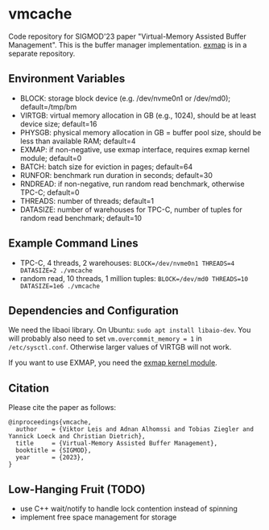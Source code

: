 # vmcache

Code repository for SIGMOD'23 paper "Virtual-Memory Assisted Buffer Management". This is the buffer manager implementation. [exmap](https://github.com/tuhhosg/exmap) is in a separate repository.

## Environment Variables

* BLOCK: storage block device (e.g. /dev/nvme0n1 or /dev/md0); default=/tmp/bm
* VIRTGB: virtual memory allocation in GB (e.g., 1024), should be at least device size; default=16
* PHYSGB: physical memory allocation in GB = buffer pool size, should be less than available RAM; default=4
* EXMAP: if non-negative, use exmap interface, requires exmap kernel module; default=0
* BATCH: batch size for eviction in pages; default=64
* RUNFOR: benchmark run duration in seconds; default=30
* RNDREAD: if non-negative, run random read benchmark, otherwise TPC-C; default=0
* THREADS: number of threads; default=1
* DATASIZE: number of warehouses for TPC-C, number of tuples for random read benchmark; default=10

## Example Command Lines

* TPC-C, 4 threads, 2 warehouses: `BLOCK=/dev/nvme0n1 THREADS=4 DATASIZE=2 ./vmcache`
* random read, 10 threads, 1 million tuples: `BLOCK=/dev/md0 THREADS=10 DATASIZE=1e6 ./vmcache`

## Dependencies and Configuration

We need the libaoi library. On Ubuntu: `sudo apt install libaio-dev`.
You will probably also need to set `vm.overcommit_memory = 1` in `/etc/sysctl.conf`. Otherwise larger values of VIRTGB will not work.

If you want to use EXMAP, you need the [exmap kernel module](https://github.com/tuhhosg/exmap).

## Citation

Please cite the paper as follows:

```
@inproceedings{vmcache,
  author    = {Viktor Leis and Adnan Alhomssi and Tobias Ziegler and Yannick Loeck and Christian Dietrich},
  title     = {Virtual-Memory Assisted Buffer Management},
  booktitle = {SIGMOD},
  year      = {2023},
}
```

## Low-Hanging Fruit (TODO)

* use C++ wait/notify to handle lock contention instead of spinning
* implement free space management for storage
